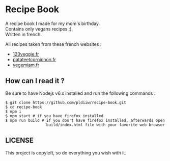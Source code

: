 # Recipe Book

A recipe book I made for my mom's birthday.  
Contains only vegans recipes ;).  
Written in french.

All recipes taken from these french websites :
* [123veggie.fr](http://123veggie.fr/)
* [patateetcornichon.fr](http://patateetcornichon.fr/)
* [vegemiam.fr](http://vegemiam.fr/)

## How can I read it ?

Be sure to have Nodejs v6.x installed and run the following commands :

    $ git clone https://github.com/pldiiw/recipe-book.git
    $ cd recipe-book
    $ npm i
    $ npm start # if you have firefox installed
    $ npm run build # if you don't have firefox installed, afterwards open
                      build/index.html file with your favorite web browser

## LICENSE

This project is copyleft, so do everything you wish with it.
